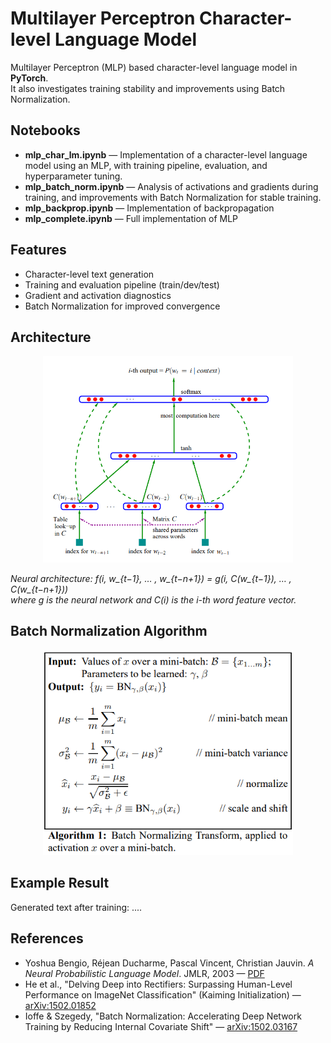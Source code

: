 # Multilayer Perceptron Character-level Language Model

Multilayer Perceptron (MLP) based character-level language model in **PyTorch**.  
It also investigates training stability and improvements using Batch Normalization.

## Notebooks
- **mlp_char_lm.ipynb** — Implementation of a character-level language model using an MLP, with training pipeline, evaluation, and hyperparameter tuning.  
- **mlp_batch_norm.ipynb** — Analysis of activations and gradients during training, and improvements with Batch Normalization for stable training.
- **mlp_backprop.ipynb** — Implementation of backpropagation
- **mlp_complete.ipynb** — Full implementation of MLP

## Features
- Character-level text generation  
- Training and evaluation pipeline (train/dev/test)  
- Gradient and activation diagnostics  
- Batch Normalization for improved convergence

## Architecture

<p align="center">
  <img src="images/architecture.png" alt="Neural architecture" width="400"/>
</p>


*Neural architecture: f(i, w_{t−1}, … , w_{t−n+1}) = g(i, C(w_{t−1}), … , C(w_{t−n+1}))  
where g is the neural network and C(i) is the i-th word feature vector.*


## Batch Normalization Algorithm

<p align="center">
  <img src="images/bnalgo.png" alt="Batch Normalization Algorithm" width="400"/>
</p>


## Example Result
Generated text after training:
....




## References
- Yoshua Bengio, Réjean Ducharme, Pascal Vincent, Christian Jauvin. *A Neural Probabilistic Language Model*. JMLR, 2003 — [PDF](https://www.jmlr.org/papers/volume3/bengio03a/bengio03a.pdf)
- He et al., "Delving Deep into Rectifiers: Surpassing Human-Level Performance on ImageNet Classification" (Kaiming Initialization) — [arXiv:1502.01852](https://arxiv.org/abs/1502.01852)  
- Ioffe & Szegedy, "Batch Normalization: Accelerating Deep Network Training by Reducing Internal Covariate Shift" — [arXiv:1502.03167](https://arxiv.org/abs/1502.03167)  
